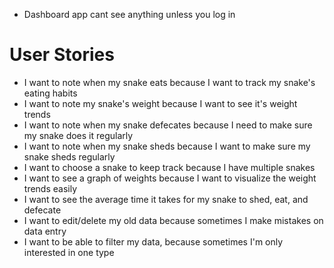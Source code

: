 - Dashboard app
  cant see anything unless you log in

# User Stories

- I want to note when my snake eats because I want to track my snake's eating habits
- I want to note my snake's weight because I want to see it's weight trends
- I want to note when my snake defecates because I need to make sure my snake does it regularly
- I want to note when my snake sheds because I want to make sure my snake sheds regularly
- I want to choose a snake to keep track because I have multiple snakes
- I want to see a graph of weights because I want to visualize the weight trends easily
- I want to see the average time it takes for my snake to shed, eat, and defecate
- I want to edit/delete my old data because sometimes I make mistakes on data entry
- I want to be able to filter my data, because sometimes I'm only interested in one type
